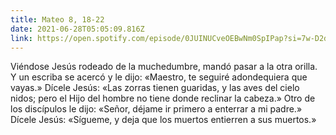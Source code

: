 ```yaml
---
title: Mateo 8, 18-22
date: 2021-06-28T05:05:09.816Z
link: https://open.spotify.com/episode/0JUINUCveOEBwNm0SpIPap?si=7w-D2dJkSG2_i9iZLKSCFw&utm_source=copy-link&dl_branch=1
---
```

Viéndose Jesús rodeado de la muchedumbre, mandó pasar a la otra orilla. Y un escriba se acercó y le dijo: «Maestro, te seguiré adondequiera que vayas.» Dícele Jesús: «Las zorras tienen guaridas, y las aves del cielo nidos; pero el Hijo del hombre no tiene donde reclinar la cabeza.» Otro de los discípulos le dijo: «Señor, déjame ir primero a enterrar a mi padre.» Dícele Jesús: «Sígueme, y deja que los muertos entierren a sus muertos.»